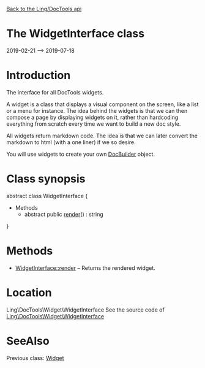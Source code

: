 [Back to the Ling/DocTools api](https://github.com/lingtalfi/DocTools/blob/master/doc/api/Ling/DocTools.md)



The WidgetInterface class
================
2019-02-21 --> 2019-07-18






Introduction
============

The interface for all DocTools widgets.

A widget is a class that displays a visual component on the screen, like a list or a menu for instance.
The idea behind the widgets is that we can then compose a page by displaying widgets on it,
rather than hardcoding everything from scratch every time we want to build a new doc style.

All widgets return markdown code.
The idea is that we can later convert the markdown to html (with a one liner) if we so desire.


You will use widgets to create your own [DocBuilder](https://github.com/lingtalfi/DocTools/blob/master/doc/api/Ling/DocTools/DocBuilder/DocBuilder.md) object.



Class synopsis
==============


abstract class <span class="pl-k">WidgetInterface</span>  {

- Methods
    - abstract public [render](https://github.com/lingtalfi/DocTools/blob/master/doc/api/Ling/DocTools/Widget/WidgetInterface/render.md)() : string

}






Methods
==============

- [WidgetInterface::render](https://github.com/lingtalfi/DocTools/blob/master/doc/api/Ling/DocTools/Widget/WidgetInterface/render.md) &ndash; Returns the rendered widget.





Location
=============
Ling\DocTools\Widget\WidgetInterface
See the source code of [Ling\DocTools\Widget\WidgetInterface](https://github.com/lingtalfi/DocTools/blob/master/Widget/WidgetInterface.php)



SeeAlso
==============
Previous class: [Widget](https://github.com/lingtalfi/DocTools/blob/master/doc/api/Ling/DocTools/Widget/Widget.md)<br>
